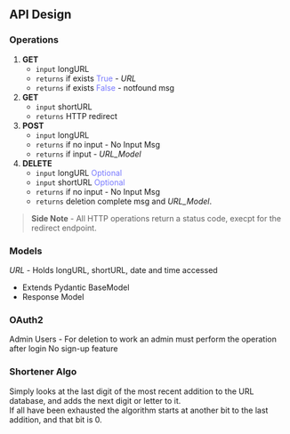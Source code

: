 ## API Design

### Operations

1.  **GET**
    - `input` longURL
    - `returns` if exists <span style="color: #7879FF">True</span> - _URL_
    - `returns` if exists <span style = 'color: #7879FF'>False</span> - notfound msg
2.  **GET**
    - `input` shortURL
    - `returns` HTTP redirect
3.  **POST**
    - `input` longURL
    - `returns` if no input - No Input Msg
    - `returns` if input - _URL_Model_
4.  **DELETE**
    - `input` longURL <span style="color: #7879FF">Optional</span>
    - `input` shortURL <span style="color: #7879FF">Optional</span>
    - `returns` if no input - No Input Msg
    - `returns` deletion complete msg and _URL_Model_.

> **Side Note** - All HTTP operations return a status code, execpt for the redirect endpoint.

### Models

_URL_ - Holds longURL, shortURL, date and time accessed</br>

- Extends Pydantic BaseModel </br>
- Response Model </br>

### OAuth2

Admin Users - For deletion to work an admin must perform the operation after login
No sign-up feature

### Shortener Algo

Simply looks at the last digit of the most recent addition to the URL database, and adds the next digit or letter to it.</br>
If all have been exhausted the algorithm starts at another bit to the last addition, and that bit is 0.
